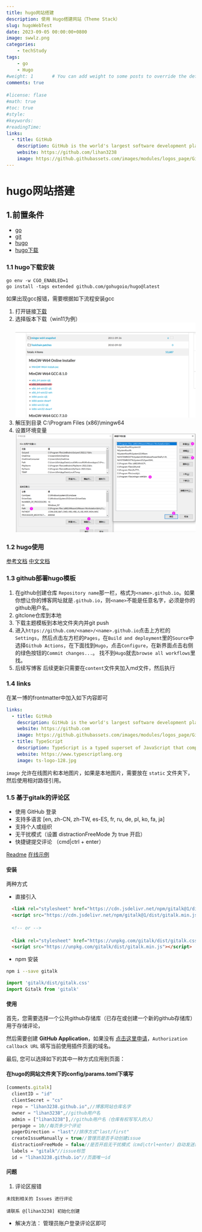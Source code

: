 ```yaml
---
title: hugo网站搭建
description: 使用 Hugo搭建网站（Theme Stack）
slug: hugoWebTest
date: 2023-09-05 00:00:00+0800
image: swwlz.png
categories:
    - techStudy
tags:
    - go    
    - Hugo
#weight: 1       # You can add weight to some posts to override the default sorting (date descending)
comments: true

#license: flase
#math: true
#toc: true
#style: 
#keywords:
#readingTime:
links:
  - title: GitHub
    description: GitHub is the world's largest software development platform.
    website: https://github.com/lihan3238
    image: https://github.githubassets.com/images/modules/logos_page/GitHub-Mark.png
---
```

# hugo网站搭建

## 1.前置条件
- [go](https://github.com/golang/go)
- [git](https://git-scm.com/book/en/v2/Getting-Started-Installing-Git)
- [hugo](https://gohugo.io/)
- [hugo下载](https://github.com/gohugoio/hugo)

### 1.1 hugo下载安装
```
go env -w CGO_ENABLED=1
go install -tags extended github.com/gohugoio/hugo@latest
```
如果出现gcc报错，需要根据如下流程安装gcc
1. 打开链接[下载](https://sourceforge.net/projects/mingw-w64/files/mingw-w64/)
2. 选择版本下载（win11为例）
![](1.png)
3. 解压到目录
C:\Program Files (x86)\mingw64
4. 设置环境变量
![](2.png)
### 1.2 hugo使用
[参考文档](https://gohugo.io/getting-started/quick-start/)
[中文文档](https://www.gohugo.org/doc/overview/quickstart/)

### 1.3 github部署hugo模板
1. 在github创建仓库
`Repository name`那一栏，格式为`<name>.github.io`。如果你想让你的博客网址就是`.github.io`，则`<name>`不能是任意名字，必须是你的github用户名。
2. gitclone仓库到本地
3. 下载主题模板到本地文件夹内并git push
4. 进入`https://github.com/<name>/<name>.github.io`点击上方栏的`Settings`，然后点击左方栏的`Pages`，在`Build and deployment`里的`Source`中选择`Github Actions`，在下面找到`Hugo`，点击`Configure`，在新界面点击右侧的绿色按钮的`Commit changes...`。
找不到`Hugo`就去`browse all workflows`里找。
5. 后续写博客
后续更新只需要在`content`文件夹加入md文件，然后执行

### 1.4 links

在某一博的frontmatter中加入如下内容即可

```yaml
links:
  - title: GitHub
    description: GitHub is the world's largest software development platform.
    website: https://github.com
    image: https://github.githubassets.com/images/modules/logos_page/GitHub-Mark.png
  - title: TypeScript
    description: TypeScript is a typed superset of JavaScript that compiles to plain JavaScript.
    website: https://www.typescriptlang.org
    image: ts-logo-128.jpg
```

`image` 允许在线图片和本地图片，如果是本地图片，需要放在 `static` 文件夹下，然后使用相对路径引用。

### 1.5 基于gitalk的评论区

- 使用 GitHub 登录
- 支持多语言 [en, zh-CN, zh-TW, es-ES, fr, ru, de, pl, ko, fa, ja]
- 支持个人或组织
- 无干扰模式（设置 distractionFreeMode 为 true 开启）
- 快捷键提交评论 （cmd|ctrl + enter）

[Readme](https://github.com/gitalk/gitalk/blob/master/readme.md)
[在线示例](https://gitalk.github.io)

#### 安装

两种方式

- 直接引入

```html
  <link rel="stylesheet" href="https://cdn.jsdelivr.net/npm/gitalk@1/dist/gitalk.css">
  <script src="https://cdn.jsdelivr.net/npm/gitalk@1/dist/gitalk.min.js"></script>

  <!-- or -->

  <link rel="stylesheet" href="https://unpkg.com/gitalk/dist/gitalk.css">
  <script src="https://unpkg.com/gitalk/dist/gitalk.min.js"></script>
```

- npm 安装

```sh
npm i --save gitalk
```

```js
import 'gitalk/dist/gitalk.css'
import Gitalk from 'gitalk'
```

#### 使用

首先，您需要选择一个公共github存储库（已存在或创建一个新的github存储库）用于存储评论，

然后需要创建 **GitHub Application**，如果没有 [点击这里申请](https://github.com/settings/applications/new)，`Authorization callback URL` 填写当前使用插件页面的域名。

最后, 您可以选择如下的其中一种方式应用到页面：
#### 在hugo的网站文件夹下的config/params.toml下填写

```js
[comments.gitalk]
  clientID = "id"
  clientSecret = "cs"
  repo = "lihan3238.github.io",//博客网站仓库名字
  owner = "lihan3238",//github用户名
  admin = ["lihan3238"],//github用户名（仓库有权写写入的人）
  perpage = 10//每页多少个评论
  pagerDirection = "last"//排序方式"last/first"
  createIssueManually = true//管理员是否手动创建issue
  distractionFreeMode = false//是否开启无干扰模式（cmd|ctrl+enter）自动发送评论
  labels = "gitalk"//issue标签
  id = "lihan3238.github.io"//页面唯一id
```
#### 问题

1. 评论区报错
```
未找到相关的 Issues 进行评论

请联系 @[lihan3238] 初始化创建
```
- 解决方法：
管理员账户登录评论区即可

